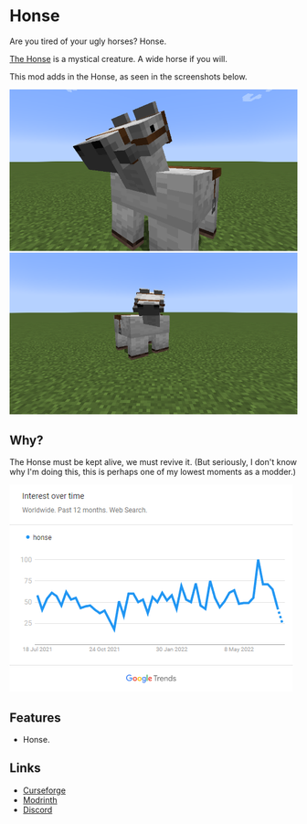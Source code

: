 # Honse

Are you tired of your ugly horses? Honse.

[The Honse](https://knowyourmeme.com/memes/honse) is a mystical creature. A wide horse if you will.

This mod adds in the Honse, as seen in the screenshots below.

![Image one](https://github.com/JamCoreModding/Honse/blob/main/img_one.png?raw=true)
![Image two](https://github.com/JamCoreModding/Honse/blob/main/img_two.png?raw=true)

## Why?

The Honse must be kept alive, we must revive it. (But seriously, I don't know why I'm doing this, this is perhaps one of
my lowest moments as a modder.)

![Google Trends Screenshot](https://github.com/JamCoreModding/Honse/blob/main/trends.png?raw=true)

## Features

- Honse.

## Links

- [Curseforge](https://curseforge.com/mc-mods/honse)
- [Modrinth](https://modrinth.com/mod/honse)
- [Discord](https://discord.jamalam.tech)
